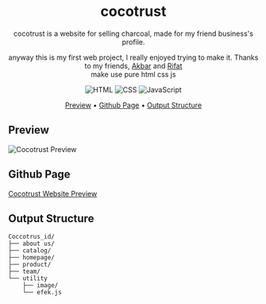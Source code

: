 <!-- markdownlint-configure-file {
  "MD013": {
    "code_blocks": false,
    "tables": false
  },
  "MD033": false,
  "MD041": false
} -->

<div align="center">

# cocotrust

cocotrust is a website for selling charcoal, made for my friend business's profile.

anyway this is my first web project, I really enjoyed trying to make it. Thanks to my friends, [Akbar][akbar-github] and [Rifat][rifat-github] <br/>
make use pure html css js

![HTML](https://img.shields.io/badge/HTML-239120?style=for-the-badge&logo=html5&logoColor=white)
![CSS](https://img.shields.io/badge/CSS-239120?&style=for-the-badge&logo=css3&logoColor=white)
![JavaScript](https://img.shields.io/badge/JavaScript-F7DF1E?style=for-the-badge&logo=javascript&logoColor=black)

[Preview](#preview) •
[Github Page](#github-page) •
[Output Structure](#output-structure) 

</div>

## Preview
![Cocotrust Preview][cocotrust-img]

## Github Page
[Cocotrust Website Preview][cocotrust-page]

## Output Structure
```shell
Coccotrus_id/
├── about us/
├── catalog/
├── homepage/
├── product/
├── team/
└── utility
    ├── image/
    └── efek.js
```

[akbar-github]: https://github.com/akbarsigit
[rifat-github]: https://github.com/muhammadrifatba
[cocotrust-page]: https://wiweka24.github.io/cocotrust-id/
[cocotrust-img]: https://user-images.githubusercontent.com/70740913/210064103-c7e09bc4-25d1-40e7-8bfa-482213e7df96.png
